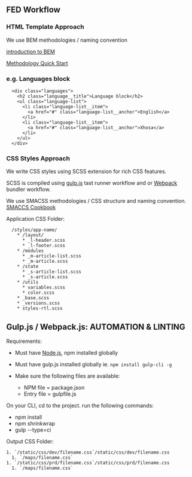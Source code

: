 FED Workflow
------------------

### HTML Template Approach
  We use BEM methodologies / naming convention

  [introduction to BEM](http://getbem.com/introduction/)

  [Methodology Quick Start](https://en.bem.info/methodology/quick-start/)


### e.g. Languages block
  ```
    <div class="languages">
      <h2 class="language__title">Language block</h2>
      <ul class="language-list">
        <li class="language-list__item">
          <a href="#" class="language-list__anchor">English</a>
        </li>
        <li class="language-list__item">
          <a href="#" class="language-list__anchor">Xhosa</a>
        </li>
      </ul>
    </div>
  ```

### CSS Styles Approach
  We write CSS styles using SCSS extension for rich CSS features.

  SCSS is compiled using [gulp.js](https://gulpjs.com/) tast runner workflow and or [Webpack](webpack.js) bundler workflow.

  We use SMACSS methodologies / CSS structure and naming convention.
  [SMACCS Cookbook](  https://smacss.com/book/)

  Application CSS Folder:
  ```
    /styles/app-name/
      * /layout/
        * _l-header.scss
        * _l-footer.scss
      * /modules
        * _m-article-list.scss
        * _m-article.scss
      * /state
        * _s-article-list.scss
        * _s-article.scss
      * /utils
        * variables.scss
        * color.scss
      * _base.scss
      * _versions.scss
      * styles-rtl.scss
  ```

Gulp.js / Webpack.js: AUTOMATION & LINTING
----------------------------------------
  Requirements:
  * Must have [Node.js](https://nodejs.org/en/), npm installed globally
  * Must have gulp.js installed globally ie. `npm install gulp-cli -g`

  * Make sure the following files are available:
    * NPM file = package.json
    * Entry file = gulpfile.js

  On your CLI, cd to the project.
  run the following commands:
  * npm install
  * npm shrinkwrap
  * gulp --type=ci


  Output CSS Folder:

    1. `/static/css/dev/filename.css`/static/css/dev/filename.css
      1. `/maps/filename.css`
    1. `/static/css/prd/filename.css`/static/css/prd/filename.css
      1. `/maps/filename.css`
